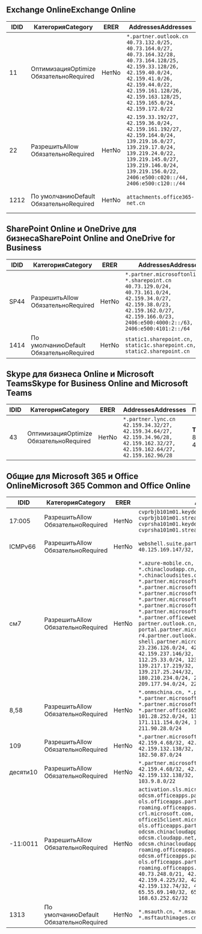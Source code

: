 <!--THIS FILE IS AUTOMATICALLY GENERATED. MANUAL CHANGES WILL BE OVERWRITTEN.-->
<!--Please contact the Office 365 Endpoints team with any questions.-->
<!--China endpoints version 2019093000-->
<!--File generated 2019-09-30 11:00:13.7278-->

## <a name="exchange-online"></a><span data-ttu-id="d9255-101">Exchange Online</span><span class="sxs-lookup"><span data-stu-id="d9255-101">Exchange Online</span></span>

<span data-ttu-id="d9255-102">ID</span><span class="sxs-lookup"><span data-stu-id="d9255-102">ID</span></span> | <span data-ttu-id="d9255-103">Категория</span><span class="sxs-lookup"><span data-stu-id="d9255-103">Category</span></span> | <span data-ttu-id="d9255-104">ER</span><span class="sxs-lookup"><span data-stu-id="d9255-104">ER</span></span> | <span data-ttu-id="d9255-105">Addresses</span><span class="sxs-lookup"><span data-stu-id="d9255-105">Addresses</span></span> | <span data-ttu-id="d9255-106">Порты</span><span class="sxs-lookup"><span data-stu-id="d9255-106">Ports</span></span>
-- | -------------------- | -- | --------------------------------------------------------------------------------------------------------------------------------------------------------------------------------------------------------------------------------------- | ------------------------
<span data-ttu-id="d9255-107">1</span><span class="sxs-lookup"><span data-stu-id="d9255-107">1</span></span> | <span data-ttu-id="d9255-108">Оптимизация</span><span class="sxs-lookup"><span data-stu-id="d9255-108">Optimize</span></span><BR><span data-ttu-id="d9255-109">Обязательно</span><span class="sxs-lookup"><span data-stu-id="d9255-109">Required</span></span> | <span data-ttu-id="d9255-110">Нет</span><span class="sxs-lookup"><span data-stu-id="d9255-110">No</span></span> | `*.partner.outlook.cn`<BR>`40.73.132.0/25, 40.73.164.0/27, 40.73.164.32/28, 40.73.164.128/25, 42.159.33.128/26, 42.159.40.0/24, 42.159.41.0/26, 42.159.44.0/22, 42.159.161.128/26, 42.159.163.128/25, 42.159.165.0/24, 42.159.172.0/22` | <span data-ttu-id="d9255-111">**TCP:** 443, 80</span><span class="sxs-lookup"><span data-stu-id="d9255-111">**TCP:** 443, 80</span></span>
<span data-ttu-id="d9255-112">2</span><span class="sxs-lookup"><span data-stu-id="d9255-112">2</span></span> | <span data-ttu-id="d9255-113">Разрешить</span><span class="sxs-lookup"><span data-stu-id="d9255-113">Allow</span></span><BR><span data-ttu-id="d9255-114">Обязательно</span><span class="sxs-lookup"><span data-stu-id="d9255-114">Required</span></span> | <span data-ttu-id="d9255-115">Нет</span><span class="sxs-lookup"><span data-stu-id="d9255-115">No</span></span> | `42.159.33.192/27, 42.159.36.0/24, 42.159.161.192/27, 42.159.164.0/24, 139.219.16.0/27, 139.219.17.0/24, 139.219.24.0/22, 139.219.145.0/27, 139.219.146.0/24, 139.219.156.0/22, 2406:e500:c020::/44, 2406:e500:c120::/44` | <span data-ttu-id="d9255-116">**TCP:** 25, 443, 53, 80</span><span class="sxs-lookup"><span data-stu-id="d9255-116">**TCP:** 25, 443, 53, 80</span></span>
<span data-ttu-id="d9255-117">12</span><span class="sxs-lookup"><span data-stu-id="d9255-117">12</span></span> | <span data-ttu-id="d9255-118">По умолчанию</span><span class="sxs-lookup"><span data-stu-id="d9255-118">Default</span></span><BR><span data-ttu-id="d9255-119">Обязательно</span><span class="sxs-lookup"><span data-stu-id="d9255-119">Required</span></span> | <span data-ttu-id="d9255-120">Нет</span><span class="sxs-lookup"><span data-stu-id="d9255-120">No</span></span> | `attachments.office365-net.cn` | <span data-ttu-id="d9255-121">**TCP:** 443, 80</span><span class="sxs-lookup"><span data-stu-id="d9255-121">**TCP:** 443, 80</span></span>

## <a name="sharepoint-online-and-onedrive-for-business"></a><span data-ttu-id="d9255-122">SharePoint Online и OneDrive для бизнеса</span><span class="sxs-lookup"><span data-stu-id="d9255-122">SharePoint Online and OneDrive for Business</span></span>

<span data-ttu-id="d9255-123">ID</span><span class="sxs-lookup"><span data-stu-id="d9255-123">ID</span></span> | <span data-ttu-id="d9255-124">Категория</span><span class="sxs-lookup"><span data-stu-id="d9255-124">Category</span></span> | <span data-ttu-id="d9255-125">ER</span><span class="sxs-lookup"><span data-stu-id="d9255-125">ER</span></span> | <span data-ttu-id="d9255-126">Addresses</span><span class="sxs-lookup"><span data-stu-id="d9255-126">Addresses</span></span> | <span data-ttu-id="d9255-127">Порты</span><span class="sxs-lookup"><span data-stu-id="d9255-127">Ports</span></span>
-- | ------------------- | -- | --------------------------------------------------------------------------------------------------------------------------------------------------------------------------------------------------- | ----------------
<span data-ttu-id="d9255-128">SP4</span><span class="sxs-lookup"><span data-stu-id="d9255-128">4</span></span> | <span data-ttu-id="d9255-129">Разрешить</span><span class="sxs-lookup"><span data-stu-id="d9255-129">Allow</span></span><BR><span data-ttu-id="d9255-130">Обязательно</span><span class="sxs-lookup"><span data-stu-id="d9255-130">Required</span></span> | <span data-ttu-id="d9255-131">Нет</span><span class="sxs-lookup"><span data-stu-id="d9255-131">No</span></span> | `*.partner.microsoftonline.cn, *.sharepoint.cn`<BR>`40.73.129.0/24, 40.73.161.0/24, 42.159.34.0/27, 42.159.38.0/23, 42.159.162.0/27, 42.159.166.0/23, 2406:e500:4000:2::/63, 2406:e500:4101:2::/64` | <span data-ttu-id="d9255-132">**TCP:** 443, 80</span><span class="sxs-lookup"><span data-stu-id="d9255-132">**TCP:** 443, 80</span></span>
<span data-ttu-id="d9255-133">14</span><span class="sxs-lookup"><span data-stu-id="d9255-133">14</span></span> | <span data-ttu-id="d9255-134">По умолчанию</span><span class="sxs-lookup"><span data-stu-id="d9255-134">Default</span></span><BR><span data-ttu-id="d9255-135">Обязательно</span><span class="sxs-lookup"><span data-stu-id="d9255-135">Required</span></span> | <span data-ttu-id="d9255-136">Нет</span><span class="sxs-lookup"><span data-stu-id="d9255-136">No</span></span> | `static1.sharepoint.cn, static1c.sharepoint.cn, static2.sharepoint.cn` | <span data-ttu-id="d9255-137">**TCP:** 443, 80</span><span class="sxs-lookup"><span data-stu-id="d9255-137">**TCP:** 443, 80</span></span>

## <a name="skype-for-business-online-and-microsoft-teams"></a><span data-ttu-id="d9255-138">Skype для бизнеса Online и Microsoft Teams</span><span class="sxs-lookup"><span data-stu-id="d9255-138">Skype for Business Online and Microsoft Teams</span></span>

<span data-ttu-id="d9255-139">ID</span><span class="sxs-lookup"><span data-stu-id="d9255-139">ID</span></span> | <span data-ttu-id="d9255-140">Категория</span><span class="sxs-lookup"><span data-stu-id="d9255-140">Category</span></span> | <span data-ttu-id="d9255-141">ER</span><span class="sxs-lookup"><span data-stu-id="d9255-141">ER</span></span> | <span data-ttu-id="d9255-142">Addresses</span><span class="sxs-lookup"><span data-stu-id="d9255-142">Addresses</span></span> | <span data-ttu-id="d9255-143">Порты</span><span class="sxs-lookup"><span data-stu-id="d9255-143">Ports</span></span>
-- | -------------------- | -- | -------------------------------------------------------------------------------------------------------------------------------- | ----------------
<span data-ttu-id="d9255-144">4</span><span class="sxs-lookup"><span data-stu-id="d9255-144">3</span></span> | <span data-ttu-id="d9255-145">Оптимизация</span><span class="sxs-lookup"><span data-stu-id="d9255-145">Optimize</span></span><BR><span data-ttu-id="d9255-146">Обязательно</span><span class="sxs-lookup"><span data-stu-id="d9255-146">Required</span></span> | <span data-ttu-id="d9255-147">Нет</span><span class="sxs-lookup"><span data-stu-id="d9255-147">No</span></span> | `*.partner.lync.cn`<BR>`42.159.34.32/27, 42.159.34.64/27, 42.159.34.96/28, 42.159.162.32/27, 42.159.162.64/27, 42.159.162.96/28` | <span data-ttu-id="d9255-148">**TCP:** 443, 80</span><span class="sxs-lookup"><span data-stu-id="d9255-148">**TCP:** 443, 80</span></span>

## <a name="microsoft-365-common-and-office-online"></a><span data-ttu-id="d9255-149">Общие для Microsoft 365 и Office Online</span><span class="sxs-lookup"><span data-stu-id="d9255-149">Microsoft 365 Common and Office Online</span></span>

<span data-ttu-id="d9255-150">ID</span><span class="sxs-lookup"><span data-stu-id="d9255-150">ID</span></span> | <span data-ttu-id="d9255-151">Категория</span><span class="sxs-lookup"><span data-stu-id="d9255-151">Category</span></span> | <span data-ttu-id="d9255-152">ER</span><span class="sxs-lookup"><span data-stu-id="d9255-152">ER</span></span> | <span data-ttu-id="d9255-153">Addresses</span><span class="sxs-lookup"><span data-stu-id="d9255-153">Addresses</span></span> | <span data-ttu-id="d9255-154">Порты</span><span class="sxs-lookup"><span data-stu-id="d9255-154">Ports</span></span>
-- | ------------------- | -- | ---------------------------------------------------------------------------------------------------------------------------------------------------------------------------------------------------------------------------------------------------------------------------------------------------------------------------------------------------------------------------------------------------------------------------------------------------------------------------------------------------------------------------------------------------------------------------------------------------------------------------------------------------------------------------------------------------------------------------------------------------------------------------------------------------------------------------------------------------------------------------------------------------------------------- | ----------------
<span data-ttu-id="d9255-155">17:00</span><span class="sxs-lookup"><span data-stu-id="d9255-155">5</span></span> | <span data-ttu-id="d9255-156">Разрешить</span><span class="sxs-lookup"><span data-stu-id="d9255-156">Allow</span></span><BR><span data-ttu-id="d9255-157">Обязательно</span><span class="sxs-lookup"><span data-stu-id="d9255-157">Required</span></span> | <span data-ttu-id="d9255-158">Нет</span><span class="sxs-lookup"><span data-stu-id="d9255-158">No</span></span> | `cvprbjb101m01.keydelivery.mediaservices.chinacloudapi.cn, cvprbjb101m01.streaming.mediaservices.chinacloudapi.cn, cvprsha101m01.keydelivery.mediaservices.chinacloudapi.cn, cvprsha101m01.streaming.mediaservices.chinacloudapi.cn` | <span data-ttu-id="d9255-159">**TCP:** 443, 80</span><span class="sxs-lookup"><span data-stu-id="d9255-159">**TCP:** 443, 80</span></span>
<span data-ttu-id="d9255-160">ICMPv6</span><span class="sxs-lookup"><span data-stu-id="d9255-160">6</span></span> | <span data-ttu-id="d9255-161">Разрешить</span><span class="sxs-lookup"><span data-stu-id="d9255-161">Allow</span></span><BR><span data-ttu-id="d9255-162">Обязательно</span><span class="sxs-lookup"><span data-stu-id="d9255-162">Required</span></span> | <span data-ttu-id="d9255-163">Нет</span><span class="sxs-lookup"><span data-stu-id="d9255-163">No</span></span> | `webshell.suite.partner.microsoftonline.cn`<BR>`40.125.169.147/32, 42.159.201.24/32` | <span data-ttu-id="d9255-164">**TCP:** 443, 80</span><span class="sxs-lookup"><span data-stu-id="d9255-164">**TCP:** 443, 80</span></span>
<span data-ttu-id="d9255-165">см</span><span class="sxs-lookup"><span data-stu-id="d9255-165">7</span></span> | <span data-ttu-id="d9255-166">Разрешить</span><span class="sxs-lookup"><span data-stu-id="d9255-166">Allow</span></span><BR><span data-ttu-id="d9255-167">Обязательно</span><span class="sxs-lookup"><span data-stu-id="d9255-167">Required</span></span> | <span data-ttu-id="d9255-168">Нет</span><span class="sxs-lookup"><span data-stu-id="d9255-168">No</span></span> | `*.azure-mobile.cn, *.chinacloudapi.cn, *.chinacloudapp.cn, *.chinacloud-mobile.cn, *.chinacloudsites.cn, *.partner.microsoftonline-m.cn, *.partner.microsoftonline-m.net.cn, *.partner.microsoftonline-m-i.cn, *.partner.microsoftonline-m-i.net.cn, *.partner.microsoftonline-p.net.cn, *.partner.microsoftonline-p-i.cn, *.partner.microsoftonline-p-i.net.cn, *.partner.officewebapps.cn, *.windowsazure.cn, partner.outlook.cn, portal.partner.microsoftonline.cdnsvc.com, r4.partner.outlook.cn, shell.partner.microsoftonline.cdnsvc.com`<BR>`23.236.126.0/24, 42.159.224.122/32, 42.159.233.91/32, 42.159.237.146/32, 42.159.238.120/32, 58.68.168.0/24, 112.25.33.0/24, 123.150.49.0/24, 125.65.247.0/24, 139.217.17.219/32, 139.217.19.156/32, 139.217.21.3/32, 139.217.25.244/32, 171.107.84.0/24, 180.210.232.0/24, 180.210.234.0/24, 209.177.86.0/24, 209.177.90.0/24, 209.177.94.0/24, 222.161.226.0/24` | <span data-ttu-id="d9255-169">**TCP:** 443, 80</span><span class="sxs-lookup"><span data-stu-id="d9255-169">**TCP:** 443, 80</span></span>
<span data-ttu-id="d9255-170">8,5</span><span class="sxs-lookup"><span data-stu-id="d9255-170">8</span></span> | <span data-ttu-id="d9255-171">Разрешить</span><span class="sxs-lookup"><span data-stu-id="d9255-171">Allow</span></span><BR><span data-ttu-id="d9255-172">Обязательно</span><span class="sxs-lookup"><span data-stu-id="d9255-172">Required</span></span> | <span data-ttu-id="d9255-173">Нет</span><span class="sxs-lookup"><span data-stu-id="d9255-173">No</span></span> | `*.onmschina.cn, *.partner.microsoftonline.net.cn, *.partner.microsoftonline-i.cn, *.partner.microsoftonline-i.net.cn, *.partner.office365.cn`<BR>`101.28.252.0/24, 115.231.150.0/24, 123.235.32.0/24, 171.111.154.0/24, 175.6.10.0/24, 180.210.229.0/24, 211.90.28.0/24` | <span data-ttu-id="d9255-174">**TCP:** 443, 80</span><span class="sxs-lookup"><span data-stu-id="d9255-174">**TCP:** 443, 80</span></span>
<span data-ttu-id="d9255-175">10</span><span class="sxs-lookup"><span data-stu-id="d9255-175">9</span></span> | <span data-ttu-id="d9255-176">Разрешить</span><span class="sxs-lookup"><span data-stu-id="d9255-176">Allow</span></span><BR><span data-ttu-id="d9255-177">Обязательно</span><span class="sxs-lookup"><span data-stu-id="d9255-177">Required</span></span> | <span data-ttu-id="d9255-178">Нет</span><span class="sxs-lookup"><span data-stu-id="d9255-178">No</span></span> | `*.partner.microsoftonline-p.cn`<BR>`42.159.4.68/32, 42.159.4.200/32, 42.159.7.156/32, 42.159.132.138/32, 42.159.133.17/32, 42.159.135.78/32, 182.50.87.0/24` | <span data-ttu-id="d9255-179">**TCP:** 443, 80</span><span class="sxs-lookup"><span data-stu-id="d9255-179">**TCP:** 443, 80</span></span>
<span data-ttu-id="d9255-180">десяти</span><span class="sxs-lookup"><span data-stu-id="d9255-180">10</span></span> | <span data-ttu-id="d9255-181">Разрешить</span><span class="sxs-lookup"><span data-stu-id="d9255-181">Allow</span></span><BR><span data-ttu-id="d9255-182">Обязательно</span><span class="sxs-lookup"><span data-stu-id="d9255-182">Required</span></span> | <span data-ttu-id="d9255-183">Нет</span><span class="sxs-lookup"><span data-stu-id="d9255-183">No</span></span> | `*.partner.microsoftonline.cn`<BR>`42.159.4.68/32, 42.159.4.200/32, 42.159.7.156/32, 42.159.132.138/32, 42.159.133.17/32, 42.159.135.78/32, 103.9.8.0/22` | <span data-ttu-id="d9255-184">**TCP:** 443, 80</span><span class="sxs-lookup"><span data-stu-id="d9255-184">**TCP:** 443, 80</span></span>
<span data-ttu-id="d9255-185">-11:00</span><span class="sxs-lookup"><span data-stu-id="d9255-185">11</span></span> | <span data-ttu-id="d9255-186">Разрешить</span><span class="sxs-lookup"><span data-stu-id="d9255-186">Allow</span></span><BR><span data-ttu-id="d9255-187">Обязательно</span><span class="sxs-lookup"><span data-stu-id="d9255-187">Required</span></span> | <span data-ttu-id="d9255-188">Нет</span><span class="sxs-lookup"><span data-stu-id="d9255-188">No</span></span> | `activation.sls.microsoft.com, bjb-odcsm.officeapps.partner.office365.cn, bjb-ols.officeapps.partner.office365.cn, bjb-roaming.officeapps.partner.office365.cn, crl.microsoft.com, odc.officeapps.live.com, office15client.microsoft.com, officecdn.microsoft.com, ols.officeapps.partner.office365.cn, osi-prod-bjb01-odcsm.chinacloudapp.cn, osiprod-scus01-odcsm.cloudapp.net, osi-prod-sha01-odcsm.chinacloudapp.cn, roaming.officeapps.partner.office365.cn, sha-odcsm.officeapps.partner.office365.cn, sha-ols.officeapps.partner.office365.cn, sha-roaming.officeapps.partner.office365.cn`<BR>`40.73.248.0/21, 42.159.4.45/32, 42.159.4.50/32, 42.159.4.225/32, 42.159.7.13/32, 42.159.132.73/32, 42.159.132.74/32, 42.159.132.75/32, 65.52.98.231/32, 65.55.69.140/32, 65.55.227.140/32, 70.37.81.47/32, 168.63.252.62/32` | <span data-ttu-id="d9255-189">**TCP:** 443, 80</span><span class="sxs-lookup"><span data-stu-id="d9255-189">**TCP:** 443, 80</span></span>
<span data-ttu-id="d9255-190">13</span><span class="sxs-lookup"><span data-stu-id="d9255-190">13</span></span> | <span data-ttu-id="d9255-191">По умолчанию</span><span class="sxs-lookup"><span data-stu-id="d9255-191">Default</span></span><BR><span data-ttu-id="d9255-192">Обязательно</span><span class="sxs-lookup"><span data-stu-id="d9255-192">Required</span></span> | <span data-ttu-id="d9255-193">Нет</span><span class="sxs-lookup"><span data-stu-id="d9255-193">No</span></span> | `*.msauth.cn, *.msauthimages.cn, *.msftauth.cn, *.msftauthimages.cn` | <span data-ttu-id="d9255-194">**TCP:** 443, 80</span><span class="sxs-lookup"><span data-stu-id="d9255-194">**TCP:** 443, 80</span></span>
